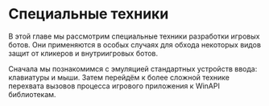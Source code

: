 # Специальные техники

В этой главе мы рассмотрим специальные техники разработки игровых ботов. Они применяются в особых случаях для обхода некоторых видов защит от кликеров и внутриигровых ботов.

Сначала мы познакомимся с эмуляцией стандартных устройств ввода: клавиатуры и мыши. Затем перейдём к более сложной технике перехвата вызовов процесса игрового приложения к WinAPI библиотекам.